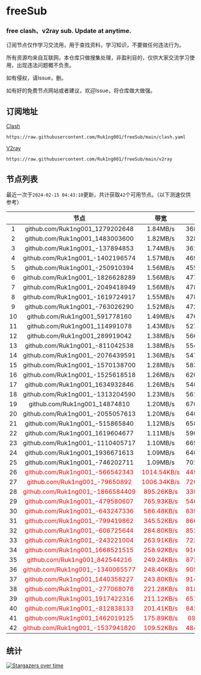 # freeSub
### free clash、v2ray sub. Update at anytime.

订阅节点仅作学习交流用，用于查找资料，学习知识，不要做任何违法行为。

所有资源均来自互联网，本仓库只做搜集处理，非盈利目的，仅供大家交流学习使用，出现违法问题概不负责。

如有侵权，请Issue，删。

如有好的免费节点网站或者建议，欢迎Issue，将仓库做大做强。

## 订阅地址
[Clash](https://raw.githubusercontent.com/Ruk1ng001/freeSub/main/clash.yaml)
```
https://raw.githubusercontent.com/Ruk1ng001/freeSub/main/clash.yaml
```
[V2ray](https://raw.githubusercontent.com/Ruk1ng001/freeSub/main/v2ray)
```
https://raw.githubusercontent.com/Ruk1ng001/freeSub/main/v2ray
```

## 节点列表

最近一次于`2024-02-15 04:43:10`更新，共计获取`42`个可用节点。（以下测速仅供参考）

|  | 节点 | 带宽 | 延迟 |
|:-:|:--:|:--:|:--:|
 | 1 | github.com/Ruk1ng001_1279202648 | 1.84MB/s | 368.00ms |
 | 2 | github.com/Ruk1ng001_1483003600 | 1.82MB/s | 328.00ms |
 | 3 | github.com/Ruk1ng001_-137894853 | 1.74MB/s | 361.00ms |
 | 4 | github.com/Ruk1ng001_-1402196574 | 1.57MB/s | 469.00ms |
 | 5 | github.com/Ruk1ng001_-250910394 | 1.56MB/s | 455.00ms |
 | 6 | github.com/Ruk1ng001_-1826628289 | 1.56MB/s | 477.00ms |
 | 7 | github.com/Ruk1ng001_-2049418949 | 1.56MB/s | 478.00ms |
 | 8 | github.com/Ruk1ng001_-1619724917 | 1.55MB/s | 478.00ms |
 | 9 | github.com/Ruk1ng001_-763026290 | 1.52MB/s | 472.00ms |
 | 10 | github.com/Ruk1ng001_591778160 | 1.49MB/s | 476.00ms |
 | 11 | github.com/Ruk1ng001_114991078 | 1.43MB/s | 527.00ms |
 | 12 | github.com/Ruk1ng001_289919042 | 1.38MB/s | 566.00ms |
 | 13 | github.com/Ruk1ng001_-811042538 | 1.38MB/s | 554.00ms |
 | 14 | github.com/Ruk1ng001_-2076439591 | 1.36MB/s | 547.00ms |
 | 15 | github.com/Ruk1ng001_-1570138700 | 1.28MB/s | 583.00ms |
 | 16 | github.com/Ruk1ng001_-1525618518 | 1.26MB/s | 620.00ms |
 | 17 | github.com/Ruk1ng001_1634932846 | 1.26MB/s | 540.00ms |
 | 18 | github.com/Ruk1ng001_-1313204590 | 1.23MB/s | 561.00ms |
 | 19 | github.com/Ruk1ng001_14874810 | 1.20MB/s | 670.00ms |
 | 20 | github.com/Ruk1ng001_-2055057613 | 1.20MB/s | 640.00ms |
 | 21 | github.com/Ruk1ng001_-515865840 | 1.12MB/s | 658.00ms |
 | 22 | github.com/Ruk1ng001_1619604677 | 1.11MB/s | 590.00ms |
 | 23 | github.com/Ruk1ng001_-1110405717 | 1.10MB/s | 665.00ms |
 | 24 | github.com/Ruk1ng001_1936671613 | 1.09MB/s | 640.00ms |
 | 25 | github.com/Ruk1ng001_-746202711 | 1.09MB/s | 701.00ms |
 | 26 | <font color=red>github.com/Ruk1ng001_-566542343</font> | <font color=red>1014.54KB/s</font> | <font color=red>449.00ms</font> |
 | 27 | <font color=red>github.com/Ruk1ng001_-79650892</font> | <font color=red>1006.34KB/s</font> | <font color=red>720.00ms</font> |
 | 28 | <font color=red>github.com/Ruk1ng001_-1866584409</font> | <font color=red>895.26KB/s</font> | <font color=red>330.00ms</font> |
 | 29 | <font color=red>github.com/Ruk1ng001_-479580607</font> | <font color=red>765.93KB/s</font> | <font color=red>546.00ms</font> |
 | 30 | <font color=red>github.com/Ruk1ng001_-643247336</font> | <font color=red>586.48KB/s</font> | <font color=red>839.00ms</font> |
 | 31 | <font color=red>github.com/Ruk1ng001_-799419862</font> | <font color=red>345.52KB/s</font> | <font color=red>866.00ms</font> |
 | 32 | <font color=red>github.com/Ruk1ng001_-606725644</font> | <font color=red>284.80KB/s</font> | <font color=red>852.00ms</font> |
 | 33 | <font color=red>github.com/Ruk1ng001_-243221004</font> | <font color=red>263.91KB/s</font> | <font color=red>722.00ms</font> |
 | 34 | <font color=red>github.com/Ruk1ng001_1668521515</font> | <font color=red>258.92KB/s</font> | <font color=red>916.00ms</font> |
 | 35 | <font color=red>github.com/Ruk1ng001_842544216</font> | <font color=red>249.24KB/s</font> | <font color=red>872.00ms</font> |
 | 36 | <font color=red>github.com/Ruk1ng001_-1340065577</font> | <font color=red>248.40KB/s</font> | <font color=red>905.00ms</font> |
 | 37 | <font color=red>github.com/Ruk1ng001_1440358227</font> | <font color=red>243.80KB/s</font> | <font color=red>914.00ms</font> |
 | 38 | <font color=red>github.com/Ruk1ng001_-277068078</font> | <font color=red>221.28KB/s</font> | <font color=red>818.00ms</font> |
 | 39 | <font color=red>github.com/Ruk1ng001_1917422316</font> | <font color=red>211.12KB/s</font> | <font color=red>651.00ms</font> |
 | 40 | <font color=red>github.com/Ruk1ng001_-812838133</font> | <font color=red>201.41KB/s</font> | <font color=red>842.00ms</font> |
 | 41 | <font color=red>github.com/Ruk1ng001_1462019125</font> | <font color=red>175.89KB/s</font> | <font color=red>69.00ms</font> |
 | 42 | <font color=red>github.com/Ruk1ng001_-1537941820</font> | <font color=red>109.52KB/s</font> | <font color=red>484.00ms</font> |


## 统计

[![Stargazers over time](https://starchart.cc/Ruk1ng001/freeSub.svg)](https://starchart.cc/Ruk1ng001/freeSub)
